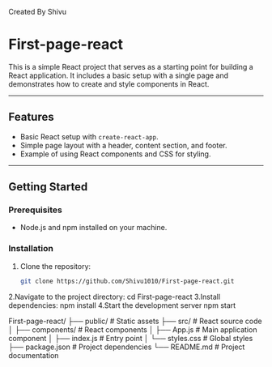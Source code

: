 Created By Shivu

# First-page-react

This is a simple React project that serves as a starting point for building a React application. It includes a basic setup with a single page and demonstrates how to create and style components in React.

---

## **Features**
- Basic React setup with `create-react-app`.
- Simple page layout with a header, content section, and footer.
- Example of using React components and CSS for styling.

---

## **Getting Started**

### Prerequisites
- Node.js and npm installed on your machine.

### Installation
1. Clone the repository:
   ```bash
   git clone https://github.com/Shivu1010/First-page-react.git
   
2.Navigate to the project directory:
 cd First-page-react
3.Install dependencies:
  npm install 
4.Start the development server
  npm start

  First-page-react/
├── public/              # Static assets
├── src/                 # React source code
│   ├── components/      # React components
│   ├── App.js           # Main application component
│   ├── index.js         # Entry point
│   └── styles.css       # Global styles
├── package.json         # Project dependencies
└── README.md            # Project documentation
